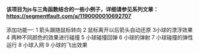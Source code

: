 #### 该项目为js与三角函数结合的一些小例子，详细请参见系列文章：https://segmentfault.com/a/1190000010692707 
添加功能一:
1 箭头跟随鼠标转向
2 鼠标离开以后箭头自动还原
3小球的漂浮效果
4 两种不同颜色的效果进行碰撞
5 小球碰撞回弹
6 小球的弹射
7 小球碰撞的弹性运行
8 小球入网
9 小球的飞出效果